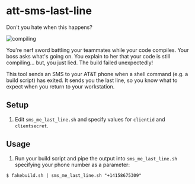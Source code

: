 att-sms-last-line
=================

Don't you hate when this happens?

![compiling](http://imgs.xkcd.com/comics/compiling.png)

You're nerf sword battling your teammates while your code compiles. Your boss asks what's going on. You explain to her that your code is still compiling... but, you just lied. The build failed unexpectedly!  

This tool sends an SMS to your AT&T phone when a shell command (e.g. a build script) has exited. It sends you the last line, so you know what to expect when you return to your workstation.

## Setup

1.  Edit `sms_me_last_line.sh` and specify values for `clientid` and `clientsecret`.

## Usage

1.  Run your build script and pipe the output into `sms_me_last_line.sh` specifying your phone number as a parameter:

```
$ fakebuild.sh | sms_me_last_line.sh "+14158675309"
```
